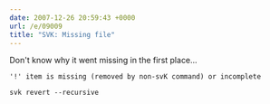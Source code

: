 ```yaml
---
date: 2007-12-26 20:59:43 +0000
url: /e/09009
title: "SVK: Missing file"
---
```


Don't know why it went missing in the first place...

	'!' item is missing (removed by non-svK command) or incomplete

	svk revert --recursive
